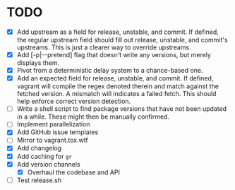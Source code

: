 # TODO

- [x] Add upstream as a field for release, unstable, and commit. If defined, the
  regular upstream field should fill out release, unstable, and commit's
  upstreams. This is just a clearer way to override upstreams.
- [x] Add [-p|--pretend] flag that doesn't write any versions, but merely
  displays them.
- [x] Pivot from a deterministic delay system to a chance-based one.
- [x] Add an expected field for release, unstable, and commit. If defined,
  vagrant will compile the regex denoted therein and match against the fetched
  version. A mismatch will indicates a failed fetch. This should help enforce
  correct version detection.
- [ ] Write a shell script to find package versions that have not been updated
  in a while. These might then be manually confirmed.
- [ ] Implement parallelization
- [x] Add GitHub issue templates
- [ ] Mirror to vagrant.tox.wtf
- [x] Add changelog
- [x] Add caching for `gr`
- [x] Add version channels
    - [x] Overhaul the codebase and API
- [ ] Test release.sh
